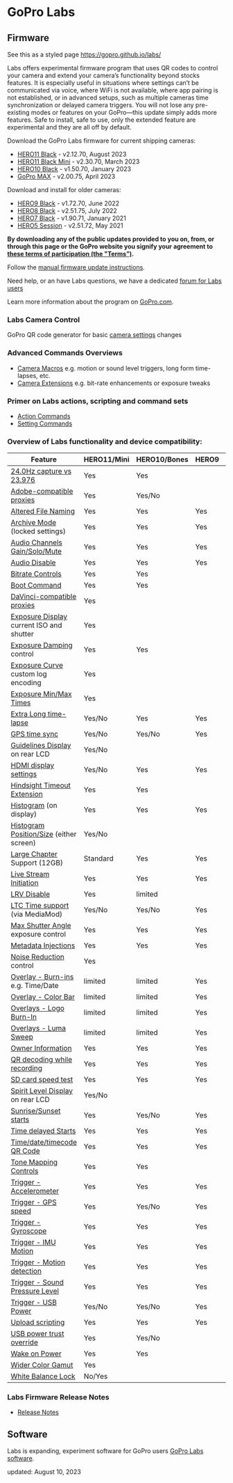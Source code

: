# GoPro Labs

## Firmware

See this as a styled page https://gopro.github.io/labs/

Labs offers experimental firmware program that uses QR codes to control your camera and extend your camera’s functionality beyond stocks features. 
It is especially useful in situations where settings can’t be communicated via voice, where WiFi is not available, where app pairing is not established, 
or in advanced setups, such as multiple cameras time synchronization or delayed camera triggers. You will not lose any pre-existing modes or features on 
your GoPro—this update simply adds more features.  Safe to install, safe to use, only the extended feature are experimental and they are all off by default. 

Download the GoPro Labs firmware for current shipping cameras:
- [HERO11 Black](https://github.com/gopro/labs/raw/master/docs/firmware/lfs/LABS_HERO11_02_10_72.zip) - v2.12.70, August 2023
- [HERO11 Black Mini](https://github.com/gopro/labs/raw/master/docs/firmware/lfs/LABS_MINI11_02_30_70.zip) - v2.30.70, March 2023
- [HERO10 Black](https://github.com/gopro/labs/raw/master/docs/firmware/lfs/LABS_HERO10_01_50_70.zip) - v1.50.70, January 2023
- [GoPro MAX](https://github.com/gopro/labs/raw/master/docs/firmware/lfs/LABS_MAX_02_00_75.zip) - v2.00.75, April 2023

Download and install for older cameras:
- [HERO9 Black](https://github.com/gopro/labs/raw/master/docs/firmware/lfs/LABS_HERO9_01_72_70.zip) - v1.72.70, June 2022
- [HERO8 Black](https://github.com/gopro/labs/raw/master/docs/firmware/lfs/LABS_HERO8_02_51_75.zip) - v2.51.75, July 2022
- [HERO7 Black](https://github.com/gopro/labs/raw/master/docs/firmware/lfs/LABS_HERO7_01_90_71.zip) - v1.90.71, January 2021
- [HERO5 Session](https://github.com/gopro/labs/raw/master/docs/firmware/lfs/LABS_HERO5Session_2.51.72.zip) - v2.51.72, May 2021

**By downloading any of the public updates provided to you on, from, or through this page or the GoPro website you signify your agreement to [these terms of participation (the "Terms”)](https://gopro.com/content/dam/help/gopro-labs/Beta_Participation_Terms_and_Conditions.pdf).**

Follow the [manual firmware update instructions](docs/install).

Need help, or an have Labs questions, we have a dedicated [forum for Labs users](https://github.com/gopro/labs/discussions)

Learn more information about the program on [GoPro.com](https://gopro.com/info/gopro-labs).

### Labs Camera Control
 
GoPro QR code generator for basic [camera settings](https://gopro.github.io/labs/control/custom) changes

### Advanced Commands Overviews

- [Camera Macros](https://gopro.github.io/labs/control) e.g. motion or sound level triggers, long form time-lapses, etc.
- [Camera Extensions](https://gopro.github.io/labs/control/extensions) e.g. bit-rate enhancements or exposure tweaks

### Primer on Labs actions, scripting and command sets

- [Action Commands](https://gopro.github.io/labs/control/actions)
- [Setting Commands](https://gopro.github.io/labs/control/settings)

### Overview of Labs functionality and device compatibility: 

| Feature                                                                            | HERO11/Mini | HERO10/Bones | HERO9 | HERO8 | HERO7 | MAX |
|------------------------------------------------------------------------------------|-------------|--------------|-------|-------|-------|-----|
| [24.0Hz capture vs 23.976](https://gopro.github.io/labs/control/extensions)                 | Yes     | Yes     |       |       |       |     |
| [Adobe-compatible proxies](https://gopro.github.io/labs/control/proxies)                    | Yes     | Yes/No  |       |       |       |     |
| [Altered File Naming](https://gopro.github.io/labs/control/basename)                        | Yes     | Yes     | Yes   | Yes   | Yes   | Yes |
| [Archive Mode](https://gopro.github.io/labs/control/archive) (locked settings)              | Yes     | Yes     | Yes   | Yes   | Yes   | Yes |
| [Audio Channels Gain/Solo/Mute](https://gopro.github.io/labs/control/extensions)            | Yes     | Yes     | Yes   |       |       |     |
| [Audio Disable](https://gopro.github.io/labs/control/extensions)                            | Yes     | Yes     | Yes   |       |       |     |
| [Bitrate Controls](https://gopro.github.io/labs/control/extensions)                         | Yes     | Yes     |       |       |       |     |
| [Boot Command](https://gopro.github.io/labs/control/extensions)                             | Yes     | Yes     |       | Yes   |       |     |
| [DaVinci-compatible proxies](https://gopro.github.io/labs/control/proxies)                  | Yes     |         |       |       |       |     |
| [Exposure Display](https://gopro.github.io/labs/control/extensions) current ISO and shutter | Yes     |         |       |       |       |     |
| [Exposure Damping](https://gopro.github.io/labs/control/extensions) control                 | Yes     | Yes     |       |       |       |     |
| [Exposure Curve](https://gopro.github.io/labs/control/extensions) custom log encoding       | Yes     |         |       |       |       |     |
| [Exposure Min/Max Times](https://gopro.github.io/labs/control/extensions)                   | Yes     |         |       |       |       |     |
| [Extra Long time-lapse](https://gopro.github.io/labs/control/longtimelapse)                 | Yes/No  | Yes     | Yes   | Yes   | Yes   | Yes |
| [GPS time sync](https://gopro.github.io/labs/control/gpssync)                               | Yes/No  | Yes/No  | Yes   |       |       |     |
| [Guidelines Display](https://gopro.github.io/labs/control/extensions) on rear LCD           | Yes/No  |         |       |       |       |     |
| [HDMI display settings](https://gopro.github.io/labs/control/extensions)                    | Yes/No  | Yes     | Yes   |       |       |     |
| [Hindsight Timeout Extension](https://gopro.github.io/labs/control/extensions)              | Yes     | Yes     |       |       |       |     |
| [Histogram](https://gopro.github.io/labs/control/extensions) (on display)                   | Yes     | Yes     | Yes   | Yes   |       |     |
| [Histogram Position/Size](https://gopro.github.io/labs/control/extensions) (either screen)  | Yes/No  |         |       |       |       |     |
| [Large Chapter](https://gopro.github.io/labs/control/chapters) Support (12GB)               | Standard| Yes     | Yes   | Yes   |       | Yes |
| [Live Stream Initiation](https://gopro.github.io/labs/control/rtmp)                         | Yes     | Yes     | Yes   | Yes   |       |     |
| [LRV Disable](https://gopro.github.io/labs/control/extensions)                              | Yes     | limited |       |       |       |     |
| [LTC Time support](https://gopro.github.io/labs/control/ltc) (via MediaMod)                 | Yes/No  | Yes/No  | Yes   |       |       |     |
| [Max Shutter Angle](https://gopro.github.io/labs/control/maxshut) exposure control          | Yes     | Yes     | Yes   | Yes   | Yes   | Yes |
| [Metadata Injections](https://gopro.github.io/labs/control/extensions)                      | Yes     | Yes     | Yes   | Yes   | Yes   | Yes |
| [Noise Reduction](https://gopro.github.io/labs/control/extensions) control                  | Yes     |         |       |       |       |     |
| [Overlay - Burn-ins](https://gopro.github.io/labs/control/overlays) e.g. Time/Date          | limited | limited | Yes   | Yes   |       |     |
| [Overlay - Color Bar](https://gopro.github.io/labs/control/extensions)                      | limited | limited | Yes   | Yes   |       |     |
| [Overlays - Logo Burn-In](https://gopro.github.io/labs/control/logo)                        | limited | limited | Yes   |       |       |     |
| [Overlays - Luma Sweep](https://gopro.github.io/labs/control/extensions)                    | limited | limited | Yes   | Yes   |       |     |
| [Owner Information](https://gopro.github.io/labs/control/owner)                             | Yes     | Yes     | Yes   | Yes   | Yes   | Yes |
| [QR decoding while recording](https://gopro.github.io/labs/control/extensions)              | Yes     | Yes     | Yes   | Yes   | Yes   | Yes |
| [SD card speed test](https://gopro.github.io/labs/control/extensions)                       | Yes     | Yes     | Yes   | Yes   |       |     |
| [Spirit Level Display](https://gopro.github.io/labs/control/extensions) on rear LCD         | Yes/No  |         |       |       |       |     |
| [Sunrise/Sunset starts](https://gopro.github.io/labs/control/solartimelapse)                | Yes     | Yes/No  | Yes   | Yes   | Yes   | Yes |
| [Time delayed Starts](https://gopro.github.io/labs/control/custom)                          | Yes     | Yes     | Yes   | Yes   | Yes   | Yes |
| [Time/date/timecode QR Code](https://gopro.github.io/labs/control/precisiontime)            | Yes     | Yes     | Yes   | Yes   | Yes   | Yes |
| [Tone Mapping Controls](https://gopro.github.io/labs/control/extensions)                    | Yes     | Yes     |       |       |       |     |
| [Trigger - Accelerometer](https://gopro.github.io/labs/control/imutrigger)                  | Yes     | Yes     | Yes   | Yes   | Yes   | Yes |
| [Trigger - GPS speed](https://gopro.github.io/labs/control/speedtrigger)                    | Yes     | Yes/No  | Yes   | Yes   | Yes   | Yes |
| [Trigger - Gyroscope](https://gopro.github.io/labs/control/imutrigger)                      | Yes     | Yes     | Yes   | Yes   | Yes   | Yes |
| [Trigger - IMU Motion](https://gopro.github.io/labs/control/imutrigger)                     | Yes     | Yes     | Yes   | Yes   | Yes   | Yes |
| [Trigger - Motion detection](https://gopro.github.io/labs/control/motion)                   | Yes     | Yes     | Yes   | Yes   | Yes   | Yes |
| [Trigger - Sound Pressure Level](https://gopro.github.io/labs/control/spltrigger)           | Yes     | Yes     | Yes   |       |       |     |
| [Trigger - USB Power](https://gopro.github.io/labs/control/usb)                             | Yes/No  | Yes/No  | Yes   | Yes   |       | Yes |
| [Upload scripting](https://gopro.github.io/labs/control/dailytl)                            | Yes     | Yes     | Yes   |       |       |     |
| [USB power trust override](https://gopro.github.io/labs/control/extensions)                 | Yes     | Yes/No  |       |       |       |     |
| [Wake on Power](https://gopro.github.io/labs/control/extensions)                            | Yes     | Yes     |       | Yes   |       |     |
| [Wider Color Gamut](https://gopro.github.io/labs/control/extensions)                        | Yes     |         |       |       |       |     |
| [White Balance Lock](https://gopro.github.io/labs/control/extensions)                       | No/Yes  |         |       |       |       |     |

### Labs Firmware Release Notes

- [Release Notes](https://gopro.github.io/labs/control/notes/)

## Software 

Labs is expanding, experiment software for GoPro users [GoPro Labs software](software).

updated: August 10, 2023<br>
